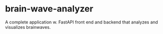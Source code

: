 # brain-wave-analyzer
A complete application w. FastAPI front end and backend that analyzes and visualizes brainwaves.
